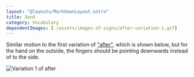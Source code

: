 ```yaml
---
layout: "@layouts/MarkdownLayout.astro"
title: Send
category: Vocabulary
dependentImages: [./assets/images-of-signs/after-variation-1.gif]
---
```


Similar motion to the first variation of ["after"](./after#variation-1),
which is shown below, but for the hand on the outside,
the fingers should be pointing downwards instead of to the side.

![Variation 1 of after](@signs/after-variation-1.gif)
